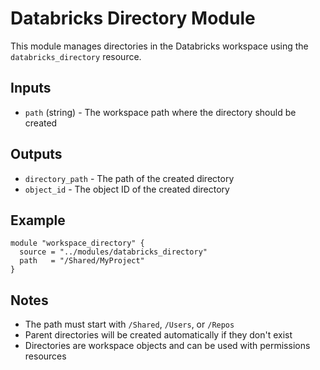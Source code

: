 # Databricks Directory Module

This module manages directories in the Databricks workspace using the `databricks_directory` resource.

## Inputs

- `path` (string) - The workspace path where the directory should be created

## Outputs

- `directory_path` - The path of the created directory
- `object_id` - The object ID of the created directory

## Example

```hcl
module "workspace_directory" {
  source = "../modules/databricks_directory"
  path   = "/Shared/MyProject"
}
```

## Notes

- The path must start with `/Shared`, `/Users`, or `/Repos`
- Parent directories will be created automatically if they don't exist
- Directories are workspace objects and can be used with permissions resources